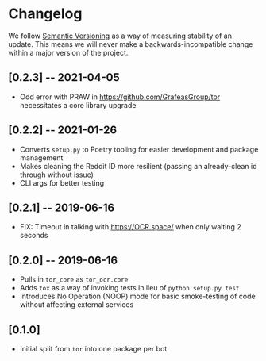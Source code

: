 # Changelog

We follow [Semantic Versioning](http://semver.org/) as a way of measuring stability of an update. This
means we will never make a backwards-incompatible change within a major version of the project.

## [0.2.3] -- 2021-04-05

- Odd error with PRAW in https://github.com/GrafeasGroup/tor necessitates a core library upgrade

## [0.2.2] -- 2021-01-26

- Converts `setup.py` to Poetry tooling for easier development and package management
- Makes cleaning the Reddit ID more resilient (passing an already-clean id through without issue)
- CLI args for better testing

## [0.2.1] -- 2019-06-16

- FIX: Timeout in talking with <https://OCR.space/> when only waiting 2 seconds

## [0.2.0] -- 2019-06-16

- Pulls in `tor_core` as `tor_ocr.core`
- Adds `tox` as a way of invoking tests in lieu of `python setup.py test`
- Introduces No Operation (NOOP) mode for basic smoke-testing of code without affecting external services

## [0.1.0]

- Initial split from `tor` into one package per bot

